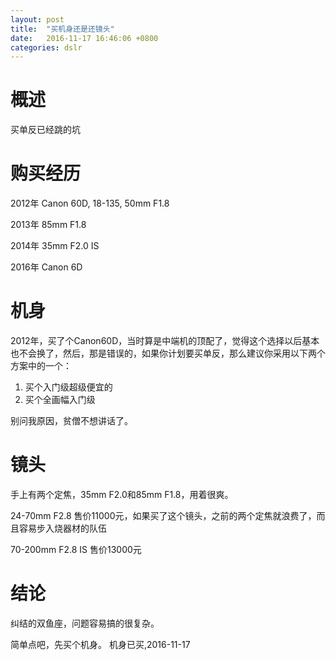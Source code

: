 ```yaml
---
layout: post
title:  "买机身还是还镜头"
date:   2016-11-17 16:46:06 +0800
categories: dslr
---
```

# 概述

买单反已经跳的坑

# 购买经历
2012年 Canon 60D, 18-135, 50mm F1.8

2013年 85mm F1.8

2014年 35mm F2.0 IS

2016年 Canon 6D

# 机身
2012年，买了个Canon60D，当时算是中端机的顶配了，觉得这个选择以后基本也不会换了，然后，那是错误的，如果你计划要买单反，那么建议你采用以下两个方案中的一个：

1. 买个入门级超级便宜的
2. 买个全画幅入门级

别问我原因，贫僧不想讲话了。

# 镜头
手上有两个定焦，35mm F2.0和85mm F1.8，用着很爽。

24-70mm F2.8 售价11000元，如果买了这个镜头，之前的两个定焦就浪费了，而且容易步入烧器材的队伍

70-200mm F2.8 IS 售价13000元

# 结论
纠结的双鱼座，问题容易搞的很复杂。

简单点吧，先买个机身。 机身已买,2016-11-17